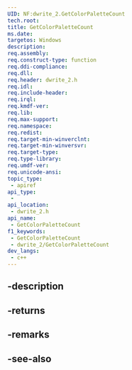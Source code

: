 ```yaml
---
UID: NF:dwrite_2.GetColorPaletteCount
tech.root: 
title: GetColorPaletteCount
ms.date: 
targetos: Windows
description: 
req.assembly: 
req.construct-type: function
req.ddi-compliance: 
req.dll: 
req.header: dwrite_2.h
req.idl: 
req.include-header: 
req.irql: 
req.kmdf-ver: 
req.lib: 
req.max-support: 
req.namespace: 
req.redist: 
req.target-min-winverclnt: 
req.target-min-winversvr: 
req.target-type: 
req.type-library: 
req.umdf-ver: 
req.unicode-ansi: 
topic_type:
 - apiref
api_type:
 - 
api_location:
 - dwrite_2.h
api_name:
 - GetColorPaletteCount
f1_keywords:
 - GetColorPaletteCount
 - dwrite_2/GetColorPaletteCount
dev_langs:
 - c++
---
```


## -description

## -returns

## -remarks

## -see-also

